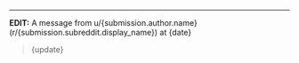 ----

**EDIT:** A message from u/{submission.author.name} (r/{submission.subreddit.display_name}) at {date}

> {update}